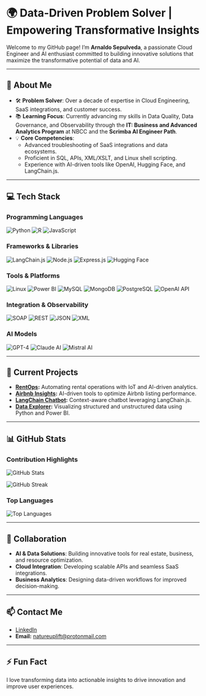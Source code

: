 # 🌍 Data-Driven Problem Solver | Empowering Transformative Insights
Welcome to my GitHub page! I’m **Arnaldo Sepulveda**, a passionate Cloud Engineer and AI enthusiast committed to building innovative solutions that maximize the transformative potential of data and AI.

---

## 👋 About Me
- 🛠 **Problem Solver**: Over a decade of expertise in Cloud Engineering, SaaS integrations, and customer success.
- 📚 **Learning Focus**: Currently advancing my skills in Data Quality, Data Governance, and Observability through the **IT: Business and Advanced Analytics Program** at NBCC and the **Scrimba AI Engineer Path**.
- 💡 **Core Competencies**:
  - Advanced troubleshooting of SaaS integrations and data ecosystems.
  - Proficient in SQL, APIs, XML/XSLT, and Linux shell scripting.
  - Experience with AI-driven tools like OpenAI, Hugging Face, and LangChain.js.

---

## 💻 Tech Stack

### Programming Languages
![Python](https://img.shields.io/badge/-Python-FFD43B?style=flat-square&logo=python&logoColor=blue)
![R](https://img.shields.io/badge/-R-276DC3?style=flat-square&logo=r&logoColor=white)
![JavaScript](https://img.shields.io/badge/-JavaScript-f7df1e?style=flat-square&logo=javascript&logoColor=black)
<!-- ![MATLAB](https://img.shields.io/badge/-MATLAB-0076A8?style=flat-square&logo=mathworks&logoColor=white) -->

### Frameworks & Libraries
![LangChain.js](https://img.shields.io/badge/-LangChain.js-3399FF?style=flat-square&logo=chain&logoColor=white)
![Node.js](https://img.shields.io/badge/-Node.js-339933?style=flat-square&logo=node.js&logoColor=white)
![Express.js](https://img.shields.io/badge/-Express.js-000000?style=flat-square&logo=express&logoColor=white)
![Hugging Face](https://img.shields.io/badge/-Hugging%20Face-FFD800?style=flat-square&logo=huggingface&logoColor=black)
<!-- ![Sequelize](https://img.shields.io/badge/-Sequelize-52B0E7?style=flat-square&logo=sequelize&logoColor=white) -->
<!-- ![Jest](https://img.shields.io/badge/-Jest-C21325?style=flat-square&logo=jest&logoColor=white) -->
<!-- ![React](https://img.shields.io/badge/-React-61DAFB?style=flat-square&logo=react&logoColor=black) -->
<!-- ![GraphQL](https://img.shields.io/badge/-GraphQL-E10098?style=flat-square&logo=graphql&logoColor=white) -->
<!-- ![Apollo Server](https://img.shields.io/badge/-Apollo%20Server-311C87?style=flat-square&logo=apollographql&logoColor=white) -->
<!-- ![TensorFlow](https://img.shields.io/badge/-TensorFlow-FF6F00?style=flat-square&logo=tensorflow&logoColor=white) -->

### Tools & Platforms
![Linux](https://img.shields.io/badge/-Linux-FCC624?style=flat-square&logo=linux&logoColor=black)
![Power BI](https://img.shields.io/badge/-Power%20BI-F2C811?style=flat-square&logo=powerbi&logoColor=black)
![MySQL](https://img.shields.io/badge/-MySQL-4479A1?style=flat-square&logo=mysql&logoColor=white)
![MongoDB](https://img.shields.io/badge/-MongoDB-47A248?style=flat-square&logo=mongodb&logoColor=white)
![PostgreSQL](https://img.shields.io/badge/-PostgreSQL-336791?style=flat-square&logo=postgresql&logoColor=white)
![OpenAI API](https://img.shields.io/badge/-OpenAI%20API-412991?style=flat-square&logo=openai&logoColor=white)
<!-- ![Excel](https://img.shields.io/badge/-Excel-217346?style=flat-square&logo=microsoft-excel&logoColor=white) -->
<!-- ![Netlify](https://img.shields.io/badge/-Netlify-00C7B7?style=flat-square&logo=netlify&logoColor=white) -->
<!-- ![Render](https://img.shields.io/badge/-Render-46E3B7?style=flat-square&logo=render&logoColor=white) -->
<!-- ![GitHub Gist](https://img.shields.io/badge/-GitHub%20Gist-181717?style=flat-square&logo=github&logoColor=white) -->
<!-- ![Firebase](https://img.shields.io/badge/-Firebase-FFCA28?style=flat-square&logo=firebase&logoColor=black) -->
<!-- ![Cloudflare](https://img.shields.io/badge/-Cloudflare-F48120?style=flat-square&logo=cloudflare&logoColor=white) -->

### Integration & Observability
![SOAP](https://img.shields.io/badge/-SOAP-0082C9?style=flat-square)
![REST](https://img.shields.io/badge/-REST-02569B?style=flat-square)
![JSON](https://img.shields.io/badge/-JSON-000000?style=flat-square)
![XML](https://img.shields.io/badge/-XML-8A2BE2?style=flat-square)

### AI Models
![GPT-4](https://img.shields.io/badge/-GPT--4-412991?style=flat-square&logo=openai&logoColor=white)
![Claude AI](https://img.shields.io/badge/-Claude%20AI-8A2BE2?style=flat-square&logo=OpenAI&logoColor=white)
![Mistral AI](https://img.shields.io/badge/-Mistral%20AI-0057E7?style=flat-square&logo=artstation&logoColor=white)
<!-- ![DALL-E](https://img.shields.io/badge/-DALL--E-FF4C00?style=flat-square&logo=openai&logoColor=white) -->

<!-- ### Databases -->
<!-- ### Deployment & Misc -->
<!-- ![PWA](https://img.shields.io/badge/-PWA-5A0FC8?style=flat-square&logo=pwa&logoColor=white) -->
<!-- ![MVC Architecture](https://img.shields.io/badge/-MVC%20Architecture-000000?style=flat-square) -->
<!-- ![Quill](https://img.shields.io/badge/-Quill-22B8CF?style=flat-square&logo=quill&logoColor=white) -->

---

## 🔨 Current Projects
- **[RentOps](https://github.com/solutions-for-realvalue/RentOps):** Automating rental operations with IoT and AI-driven analytics.
- **[Airbnb Insights](https://github.com/solutions-for-realvalue/Airbnb-Insights):** AI-driven tools to optimize Airbnb listing performance.
- **[LangChain Chatbot](https://github.com/solutions-for-realvalue/LangChain-Chatbot):** Context-aware chatbot leveraging LangChain.js.
- **[Data Explorer](https://github.com/solutions-for-realvalue/Data-Explorer):** Visualizing structured and unstructured data using Python and Power BI.
<!-- - **Data Governance Toolkit:** Tools for data profiling, data quality assessment, and governance. -->
<!-- - **APIs & Integrations Lab:** Experimenting with integration frameworks for SaaS systems. -->

---

## 📊 GitHub Stats
### Contribution Highlights
![GitHub Stats](https://github-readme-stats.vercel.app/api?username=solutions-for-realvalue&show_icons=true&theme=radical)
<!--  -->
![GitHub Streak](https://streak-stats.demolab.com?user=solutions-for-realvalue&theme=radical&hide_border=true)
### Top Languages
![Top Languages](https://github-readme-stats.vercel.app/api/top-langs/?username=solutions-for-realvalue&layout=compact&theme=radical)

---

## 🤝 Collaboration
- **AI & Data Solutions**: Building innovative tools for real estate, business, and resource optimization.
- **Cloud Integration**: Developing scalable APIs and seamless SaaS integrations.
- **Business Analytics**: Designing data-driven workflows for improved decision-making.

---

## 📫 Contact Me  
- [LinkedIn](https://www.linkedin.com/in/arnaldo-sepulveda)  
- **Email:** [natureuplift@protonmail.com](mailto:natureuplift@protonmail.com)  

---

## ⚡ Fun Fact
I love transforming data into actionable insights to drive innovation and improve user experiences.
